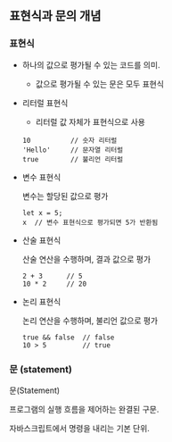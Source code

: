 
## 표현식과 문의 개념

### 표현식 

- 하나의 값으로 평가될 수 있는 코드를 의미.

    - 값으로 평가될 수 있는 문은 모두 표현식


- 리터럴 표현식

    - 리터럴 값 자체가 표현식으로 사용
    ```
    10          // 숫자 리터럴
    'Hello'     // 문자열 리터럴
    true        // 불리언 리터럴
    ```

- 변수 표현식

    변수는 할당된 값으로 평가
    ```
    let x = 5;
    x  // 변수 표현식으로 평가되면 5가 반환됨
    ```

- 산술 표현식

    산술 연산을 수행하며, 결과 값으로 평가

    ```
    2 + 3      // 5
    10 * 2     // 20
    ```

- 논리 표현식

    논리 연산을 수행하며, 불리언 값으로 평가

    ```
    true && false  // false
    10 > 5         // true
    ```


### 문 (statement)

문(Statement)

프로그램의 실행 흐름을 제어하는 완결된 구문.

자바스크립트에서 명령을 내리는 기본 단위.
